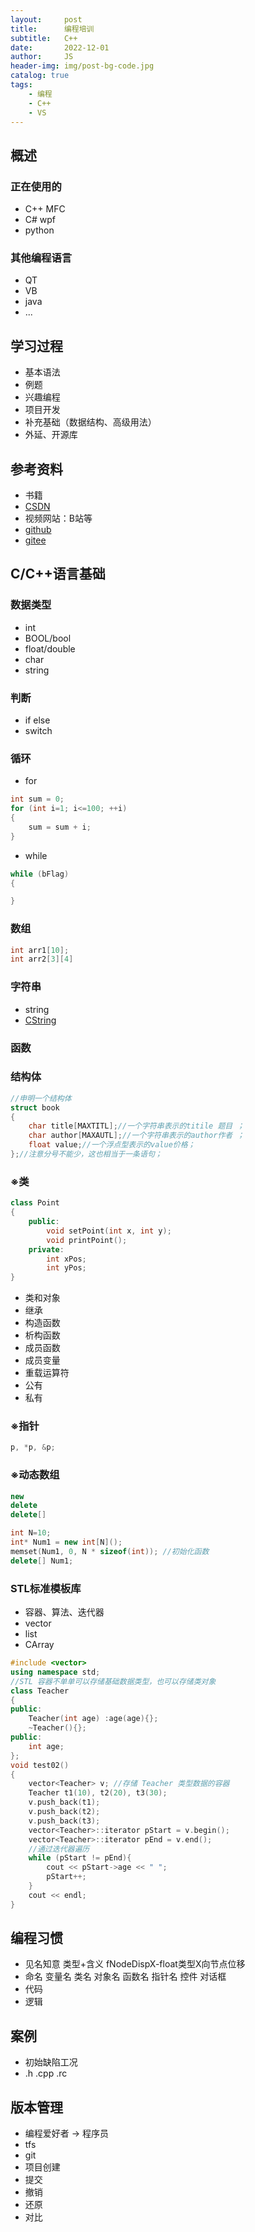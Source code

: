 ```yaml
---
layout:     post
title:      编程培训
subtitle:   C++
date:       2022-12-01
author:     JS
header-img: img/post-bg-code.jpg
catalog: true
tags:
    - 编程
    - C++
    - VS
---
```


## 概述

### 正在使用的

* C++ MFC
* C# wpf
* python

### 其他编程语言

* QT
* VB
* java
* ...

## 学习过程

* 基本语法
* 例题
* 兴趣编程
* 项目开发
* 补充基础（数据结构、高级用法）
* 外延、开源库

## 参考资料

* 书籍
* [CSDN](https://www.csdn.net/)
* 视频网站：B站等
* [github](https://github.com/)
* [gitee](https://gitee.com/)

## C/C++语言基础

### 数据类型

* int
* BOOL/bool
* float/double
* char
* string

### 判断

* if else
* switch

### 循环

* for

```C++
int sum = 0;
for (int i=1; i<=100; ++i)
{
    sum = sum + i;
}
```

* while

```C++
while (bFlag)
{

}
```

### 数组

```C++
int arr1[10];
int arr2[3][4]
```

### 字符串

* string
* [CString](https://blog.csdn.net/m0_43458204/article/details/119026654?ops_request_misc=%257B%2522request%255Fid%2522%253A%2522166927613016782429779975%2522%252C%2522scm%2522%253A%252220140713.130102334..%2522%257D&request_id=166927613016782429779975&biz_id=0&utm_medium=distribute.pc_search_result.none-task-blog-2~all~top_positive~default-1-119026654-null-null.142^v66^control,201^v3^control_2,213^v2^t3_control1&utm_term=CString&spm=1018.2226.3001.4187)

### 函数


### 结构体

```C++
//申明一个结构体 
struct book 
{
    char title[MAXTITL];//一个字符串表示的titile 题目 ； 
    char author[MAXAUTL];//一个字符串表示的author作者 ； 
    float value;//一个浮点型表示的value价格； 
};//注意分号不能少，这也相当于一条语句；
```

### ※类

```C++
class Point
{
    public:
        void setPoint(int x, int y);
        void printPoint();
    private:
        int xPos;
        int yPos;
}
```
* 类和对象
* 继承
* 构造函数
* 析构函数
* 成员函数
* 成员变量
* 重载运算符
* 公有
* 私有

### ※指针

```C++
p, *p, &p;
```

### ※动态数组

```C++
new
delete
delete[]
```

```C++
int N=10;
int* Num1 = new int[N]();
memset(Num1, 0, N * sizeof(int)); //初始化函数
delete[] Num1;
```

### STL标准模板库

* 容器、算法、迭代器
* vector
* list
* CArray

```C++
#include <vector>
using namespace std;
//STL 容器不单单可以存储基础数据类型，也可以存储类对象
class Teacher
{
public:
	Teacher(int age) :age(age){};
	~Teacher(){};
public:
	int age;
};
void test02()
{
	vector<Teacher> v; //存储 Teacher 类型数据的容器
	Teacher t1(10), t2(20), t3(30);
	v.push_back(t1);
	v.push_back(t2);
	v.push_back(t3);
	vector<Teacher>::iterator pStart = v.begin();
	vector<Teacher>::iterator pEnd = v.end();
	//通过迭代器遍历
	while (pStart != pEnd){
		cout << pStart->age << " ";
		pStart++;
	}
	cout << endl;
}
```

## 编程习惯

* 见名知意 类型+含义 fNodeDispX-float类型X向节点位移
* 命名 变量名 类名 对象名 函数名 指针名 控件 对话框
* 代码
* 逻辑

## 案例

* 初始缺陷工况
* .h .cpp .rc

## 版本管理

* 编程爱好者 → 程序员
* tfs
* git
* 项目创建
* 提交
* 撤销
* 还原
* 对比
